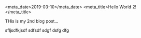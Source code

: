 
<meta_date>2019-03-10</meta_date>
<meta_title>Hello World 2!</meta_title>

THis is my 2nd blog post...

sfljsdfkjsdf
sdfsdf
sdgf
dsfg
dfg
